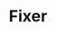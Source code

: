 ---
codehost: https://github.com/fixerAPI/fixer
logohandle: fixerio
sort: fixer
title: Fixer
website: https://fixer.io/
---